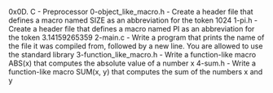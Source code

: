 0x0D. C - Preprocessor
0-object_like_macro.h - Create a header file that defines a macro named SIZE as an abbreviation for the token 1024
1-pi.h - Create a header file that defines a macro named PI as an abbreviation for the token 3.14159265359
2-main.c - Write a program that prints the name of the file it was compiled from, followed by a new line.
You are allowed to use the standard library
3-function_like_macro.h - Write a function-like macro ABS(x) that computes the absolute value of a number x
4-sum.h - Write a function-like macro SUM(x, y) that computes the sum of the numbers x and y
